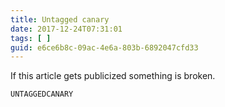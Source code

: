 ```yaml
---
title: Untagged canary
date: 2017-12-24T07:31:01
tags: [ ]
guid: e6ce6b8c-09ac-4e6a-803b-6892047cfd33
---
```



<!--more-->

If this article gets publicized something is broken.

`UNTAGGEDCANARY`
